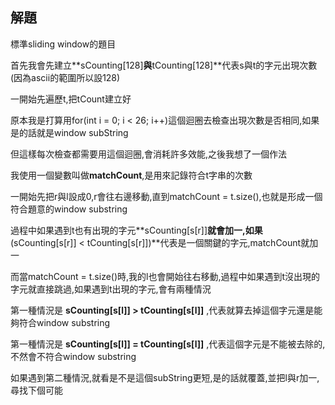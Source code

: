 ## 解題
標準sliding window的題目

首先我會先建立**sCounting[128]**與**tCounting[128]**代表s與t的字元出現次數(因為ascii的範圍所以設128)

一開始先遍歷t,把tCount建立好

原本我是打算用for(int i = 0; i < 26; i++)這個迴圈去檢查出現次數是否相同,如果是的話就是window subString

但這樣每次檢查都需要用這個迴圈,會消耗許多效能,之後我想了一個作法

我使用一個變數叫做**matchCount**,是用來記錄符合t字串的次數

一開始先把r與l設成0,r會往右邊移動,直到matchCount = t.size(),也就是形成一個符合題意的window substring

過程中如果遇到t也有出現的字元**sCounting[s[r]]**就會加一,如果**(sCounting[s[r]] < tCounting[s[r]])**代表是一個關鍵的字元,matchCount就加一

而當matchCount = t.size()時,我的l也會開始往右移動,過程中如果遇到t沒出現的字元就直接跳過,如果遇到t出現的字元,會有兩種情況

第一種情況是 **sCounting[s[l]] > tCounting[s[l]]** ,代表就算去掉這個字元還是能夠符合window substring

第一種情況是 **sCounting[s[l]] = tCounting[s[l]]** ,代表這個字元是不能被去除的,不然會不符合window substring

如果遇到第二種情況,就看是不是這個subString更短,是的話就覆蓋,並把l與r加一,尋找下個可能